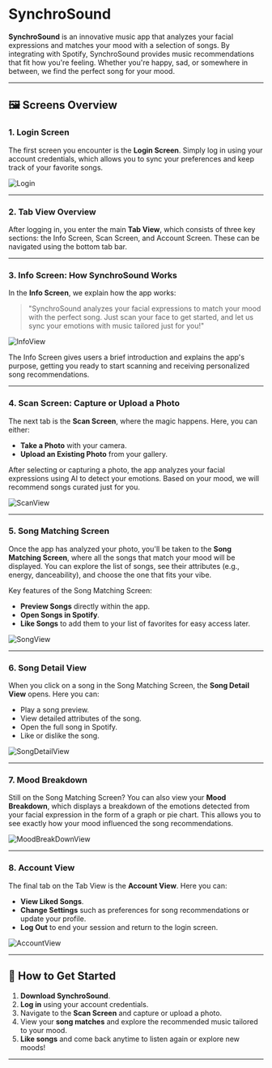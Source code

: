 
# SynchroSound

**SynchroSound** is an innovative music app that analyzes your facial expressions and matches your mood with a selection of songs. By integrating with Spotify, SynchroSound provides music recommendations that fit how you're feeling. Whether you're happy, sad, or somewhere in between, we find the perfect song for your mood.

---

## 🖼️ Screens Overview

### 1. **Login Screen**

The first screen you encounter is the **Login Screen**. Simply log in using your account credentials, which allows you to sync your preferences and keep track of your favorite songs.

![Login](https://github.com/user-attachments/assets/476fce12-60d6-4a30-a7c5-1aebd86cd731)

---

### 2. **Tab View Overview**

After logging in, you enter the main **Tab View**, which consists of three key sections: the Info Screen, Scan Screen, and Account Screen. These can be navigated using the bottom tab bar.

---

### 3. **Info Screen: How SynchroSound Works**

In the **Info Screen**, we explain how the app works:
> "SynchroSound analyzes your facial expressions to match your mood with the perfect song. Just scan your face to get started, and let us sync your emotions with music tailored just for you!"

![InfoView](https://github.com/user-attachments/assets/72c54136-b8bd-4ed0-8848-2f7429c62609)

The Info Screen gives users a brief introduction and explains the app's purpose, getting you ready to start scanning and receiving personalized song recommendations.

---

### 4. **Scan Screen: Capture or Upload a Photo**

The next tab is the **Scan Screen**, where the magic happens. Here, you can either:

- **Take a Photo** with your camera.
- **Upload an Existing Photo** from your gallery.

After selecting or capturing a photo, the app analyzes your facial expressions using AI to detect your emotions. Based on your mood, we will recommend songs curated just for you.

![ScanView](https://github.com/user-attachments/assets/0f0d8786-4351-4e69-9303-16abcff4afcc)

---

### 5. **Song Matching Screen**

Once the app has analyzed your photo, you'll be taken to the **Song Matching Screen**, where all the songs that match your mood will be displayed. You can explore the list of songs, see their attributes (e.g., energy, danceability), and choose the one that fits your vibe.

Key features of the Song Matching Screen:
- **Preview Songs** directly within the app.
- **Open Songs in Spotify**.
- **Like Songs** to add them to your list of favorites for easy access later.

![SongView](https://github.com/user-attachments/assets/4550d267-1591-4f51-94ad-82c02452a769)

---

### 6. **Song Detail View**

When you click on a song in the Song Matching Screen, the **Song Detail View** opens. Here you can:
- Play a song preview.
- View detailed attributes of the song.
- Open the full song in Spotify.
- Like or dislike the song.

![SongDetailView](https://github.com/user-attachments/assets/b9c3702b-d21a-4860-8096-043b2fe1326d)

---

### 7. **Mood Breakdown**

Still on the Song Matching Screen? You can also view your **Mood Breakdown**, which displays a breakdown of the emotions detected from your facial expression in the form of a graph or pie chart. This allows you to see exactly how your mood influenced the song recommendations.

![MoodBreakDownView](https://github.com/user-attachments/assets/dae6ef1e-cef9-4d7c-aabe-9e69128456bc)

---

### 8. **Account View**

The final tab on the Tab View is the **Account View**. Here you can:
- **View Liked Songs**.
- **Change Settings** such as preferences for song recommendations or update your profile.
- **Log Out** to end your session and return to the login screen.

![AccountView](https://github.com/user-attachments/assets/39eadea8-b94c-461f-b7ed-a59c6a97c02c)

---

## 📱 How to Get Started

1. **Download SynchroSound**.
2. **Log in** using your account credentials.
3. Navigate to the **Scan Screen** and capture or upload a photo.
4. View your **song matches** and explore the recommended music tailored to your mood.
5. **Like songs** and come back anytime to listen again or explore new moods!

---

